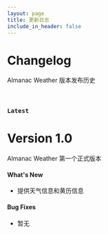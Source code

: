 ```yaml
---
layout: page
title: 更新日志
include_in_header: false
---
```


# Changelog
Almanac Weather 版本发布历史

<br>

### `Latest`
# **Version 1.0**
Almanac Weather 第一个正式版本

#### What's New
- 提供天气信息和黄历信息

#### Bug Fixes
- 暂无

<br>
